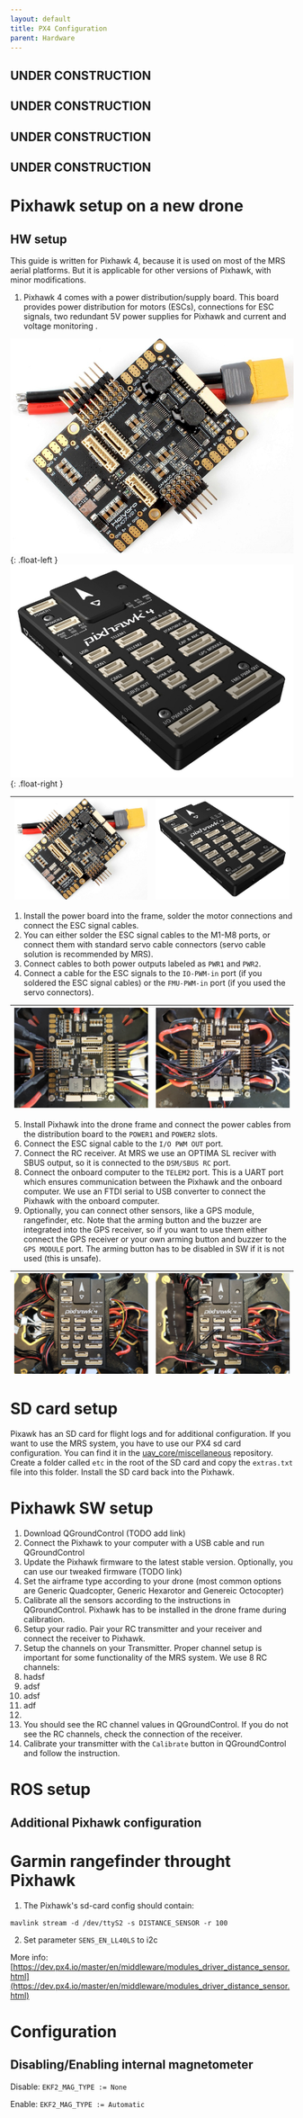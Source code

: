 ```yaml
---
layout: default
title: PX4 Configuration
parent: Hardware
---
```


## UNDER CONSTRUCTION
## UNDER CONSTRUCTION
## UNDER CONSTRUCTION
## UNDER CONSTRUCTION

# Pixhawk setup on a new drone

## HW setup
This guide is written for Pixhawk 4, because it is used on most of the MRS aerial platforms. But it is applicable for other versions of Pixhawk, with minor modifications.

1. Pixhawk 4 comes with a power distribution/supply board. This board provides power distribution for motors (ESCs), connections for ESC signals, two redundant 5V power supplies for Pixhawk and current and voltage monitoring .

![](fig/power_board.jpg "title-1")
{: .float-left }
![](fig/pixhawk4.jpg "title-1")
{: .float-right }





| ![](fig/power_board.jpg "title-1")   | ![](fig/pixhawk4.jpg "title-1")   |
| :----------------------------------- | :-------------------------------- |

1. Install the power board into the frame, solder the motor connections and connect the ESC signal cables.
2. You can either solder the ESC signal cables to the M1-M8 ports, or connect them with standard servo cable connectors (servo cable solution is recommended by MRS).
3. Connect cables to both power outputs labeled as `PWR1` and `PWR2`.
4. Connect a cable for the ESC signals to the `IO-PWM-in` port (if you soldered the ESC signal cables) or the `FMU-PWM-in` port (if you used the servo connectors).

| ![](fig/PB_no_cables.jpg "title-1") | ![](fig/PB_with_cables.jpg "title-1") |
|-------------------------------------|---------------------------------------|

5. Install Pixhawk into the drone frame and connect the power cables from the distribution board to the `POWER1` and `POWER2` slots.
6. Connect the ESC signal cable to the `I/O PWM OUT` port.
7. Connect the RC receiver. At MRS we use an OPTIMA SL reciver with SBUS output, so it is connected to the `DSM/SBUS RC` port.
8. Connect the onboard computer to the `TELEM2` port. This is a UART port which ensures communication between the Pixhawk and the onboard computer. We use an FTDI serial to USB converter to connect the Pixhawk with the onboard computer.
9. Optionally, you can connect other sensors, like a GPS module, rangefinder, etc. Note that the arming button and the buzzer are integrated into the GPS receiver, so if you want to use them either connect the GPS receiver or your own arming button and buzzer to the `GPS MODULE` port. The arming button has to be disabled in SW if it is not used (this is unsafe).

| ![](fig/Pixhawk_no_cables.jpg "title-1") | ![](fig/Pixhawk_with_cables.jpg "title-1") |
|------------------------------------------|--------------------------------------------|

# SD card setup
Pixawk has an SD card for flight logs and for additional configuration.
If you want to use the MRS system, you have to use our PX4 sd card configuration. You can find it in the [uav_core/miscellaneous](https://github.com/ctu-mrs/uav_core/tree/master/miscellaneous/pixhawk_sdcard_config) repository.
Create a folder called `etc` in the root of the SD card and copy the `extras.txt` file into this folder.
Install the SD card back into the Pixhawk.

# Pixhawk SW setup
1. Download QGroundControl (TODO add link)
2. Connect the Pixhawk to your computer with a USB cable and run QGroundControl
3. Update the Pixhawk firmware to the latest stable version. Optionally, you can use our tweaked firmware (TODO link)
4. Set the airframe type according to your drone (most common options are Generic Quadcopter, Generic Hexarotor and Genereic Octocopter)
5. Calibrate all the sensors according to the instructions in QGroundControl. Pixhawk has to be installed in the drone frame during calibration.
6. Setup your radio. Pair your RC transmitter and your receiver and connect the receiver to Pixhawk.
7. Setup the channels on your Transmitter. Proper channel setup is important for some functionality of the MRS system. We use 8 RC channels:
  1. hadsf
  2. adsf
  3. adsf
  4. adf
  5.
8. You should see the RC channel values in QGroundControl. If you do not see the RC channels, check the connection of the receiver.
9. Calibrate your transmitter with the `Calibrate` button in QGroundControl and follow the instruction.

# ROS setup

## Additional Pixhawk configuration

# Garmin rangefinder throught Pixhawk

1. The Pixhawk's sd-card config should contain:
```
mavlink stream -d /dev/ttyS2 -s DISTANCE_SENSOR -r 100
```
2. Set parameter `SENS_EN_LL40LS` to i2c

More info: [https://dev.px4.io/master/en/middleware/modules_driver_distance_sensor.html](https://dev.px4.io/master/en/middleware/modules_driver_distance_sensor.html)

# Configuration

## Disabling/Enabling internal magnetometer

Disable: `EKF2_MAG_TYPE := None`

Enable: `EKF2_MAG_TYPE := Automatic`
